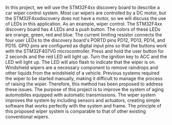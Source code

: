 
In this project, we will use the STM32F4xx discovery board to describe a car wiper control system. Most car wipers are controlled by a DC motor, but the STM32F4xxdiscovery does not have a motor, so we will discuss the use of LEDs in this application. As an example,  wiper control. The STM32F4xx discovery board has 4 LEDs and a push button. The colors of these LEDs are orange, green, red and blue. The current limiting resistor connects the four user LEDs to the discovery board's PORTD pins PD12, PD13, PD14, and PD15. GPIO pins are configured as digital input pins so that the buttons work with the STM32F407VG microcontroller. Press and hold the user button for 2 seconds and the red LED will light up. Turn the ignition key to ACC and the LED will light up. The LED will also flash to indicate that the wiper is on. Windshield wipers are  a necessary component to remove raindrops and other liquids from the windshield of a vehicle. Previous systems required  the wiper to be started manually, making it difficult to manage the process of raising the wiper. Therefore, this method has been proposed to address these issues. The purpose of this project is to improve the system of aging automobiles equipped with automatic transmissions. The wiper system improves the system by including sensors and actuators, creating simple software that works perfectly with the system and frame. The principle of this proposed wiper system is comparable to that of other existing conventional wipers.

